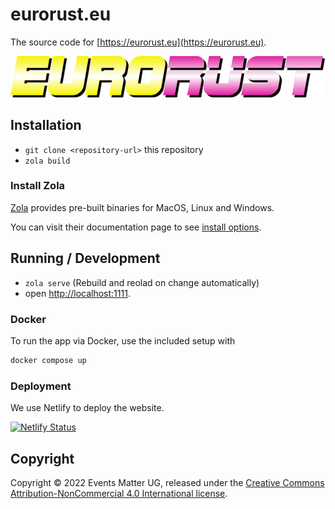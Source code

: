 # eurorust.eu

The source code for [https://eurorust.eu](https://eurorust.eu).

![EuroRust logo](./static/images/logo.svg)

## Installation

- `git clone <repository-url>` this repository
- `zola build`

### Install Zola

[Zola](https://www.getzola.org) provides pre-built binaries for MacOS, Linux and Windows.

You can visit their documentation page to see [install options](https://www.getzola.org/documentation/getting-started/installation/).

## Running / Development

- `zola serve` (Rebuild and reolad on change automatically)
- open [http://localhost:1111](http://localhost:1111).

### Docker

To run the app via Docker, use the included setup with

```bash
docker compose up
```

### Deployment

We use Netlify to deploy the website.

[![Netlify Status](https://api.netlify.com/api/v1/badges/432a733d-01fd-432f-b6c8-ca501df19245/deploy-status)](https://app.netlify.com/sites/startling-centaur-29ca5a/deploys)

## Copyright

Copyright &copy; 2022 Events Matter UG, released under the
[Creative Commons Attribution-NonCommercial 4.0 International license](https://creativecommons.org/licenses/by-nc/4.0/).
